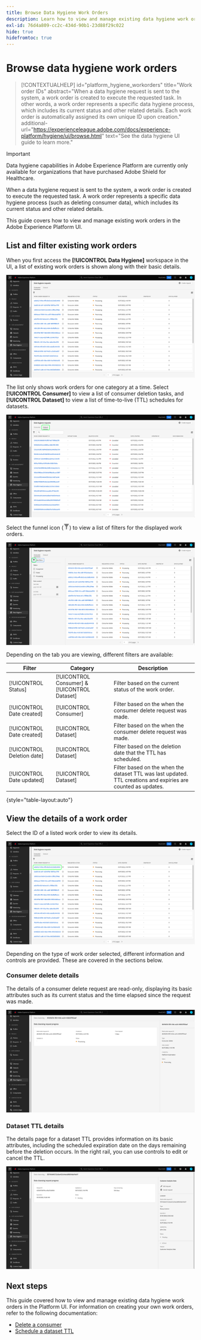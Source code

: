 ```yaml
---
title: Browse Data Hygiene Work Orders
description: Learn how to view and manage existing data hygiene work orders in the Adobe Experience Platform user interface.
exl-id: 76d4a809-cc2c-434d-90b1-23d88f29c022
hide: true
hidefromtoc: true
---
```

# Browse data hygiene work orders

>[!CONTEXTUALHELP]
>id="platform_hygiene_workorders"
>title="Work order IDs"
>abstract="When a data hygiene request is sent to the system, a work order is created to execute the requested task. In other words, a work order represents a specific data hygiene process, which includes its current status and other related details. Each work order is automatically assigned its own unique ID upon creation."
>additional-url="https://experienceleague.adobe.com/docs/experience-platform/hygiene/ui/browse.html" text="See the data hygiene UI guide to learn more."

>[!IMPORTANT]
>
>Data hygiene capabilities in Adobe Experience Platform are currently only available for organizations that have purchased Adobe Shield for Healthcare.

When a data hygiene request is sent to the system, a work order is created to execute the requested task. A work order represents a specific data hygiene process (such as deleting consumer data), which includes its current status and other related details.

This guide covers how to view and manage existing work orders in the Adobe Experience Platform UI.

## List and filter existing work orders

When you first access the **[!UICONTROL Data Hygiene]** workspace in the UI, a list of existing work orders is shown along with their basic details.

![Image showing the [!UICONTROL Data Hygiene] workspace in the Platform UI](../images/ui/browse/work-order-list.png)

The list only shows work orders for one category at a time. Select **[!UICONTROL Consumer]** to view a list of consumer deletion tasks, and **[!UICONTROL Dataset]** to view a list of time-to-live (TTL) schedules for datasets.

![Image showing the [!UICONTROL Dataset] tab](../images/ui/browse/dataset-tab.png)

Select the funnel icon (![Image of the funnel icon](../images/ui/browse/funnel-icon.png)) to view a list of filters for the displayed work orders.

![Image of the work order filters displayed](../images/ui/browse/filters.png)

Depending on the tab you are viewing, different filters are available:

| Filter | Category | Description |
| --- | --- | --- |
| [!UICONTROL Status] | [!UICONTROL Consumer] & [!UICONTROL Dataset] | Filter based on the current status of the work order. |
| [!UICONTROL Date created] | [!UICONTROL Consumer] | Filter based on the when the consumer delete request was made. |
| [!UICONTROL Date created] | [!UICONTROL Dataset] | Filter based on the when the consumer delete request was made. |
| [!UICONTROL Deletion date] | [!UICONTROL Dataset] | Filter based on the deletion date that the TTL has scheduled. |
| [!UICONTROL Date updated] | [!UICONTROL Dataset] | Filter based on the when the dataset TTL was last updated. TTL creations and expiries are counted as updates. |

{style="table-layout:auto"}

## View the details of a work order

Select the ID of a listed work order to view its details.

![Image showing a work order ID being selected](../images/ui/browse/select-work-order.png)

Depending on the type of work order selected, different information and controls are provided. These are covered in the sections below.

### Consumer delete details

<!-- (Not available for initial release)
>[!CONTEXTUALHELP]
>id="platform_hygiene_responsemessages"
>title="Consumer delete response"
>abstract="When a consumer deletion process receives a response from the system, these messages are displayed under the **[!UICONTROL Result]** section. If a problem occurs while a work order is processing, any relevant error messages will appear in this section to help you troubleshoot the issue. To learn more, see the data hygiene UI guide."
-->

The details of a consumer delete request are read-only, displaying its basic attributes such as its current status and the time elapsed since the request was made.

![Image showing the details page for a consumer delete work order](../images/ui/browse/consumer-delete-details.png)

### Dataset TTL details

The details page for a dataset TTL provides information on its basic attributes, including the scheduled expiration date on the days remaining before the deletion occurs. In the right rail, you can use controls to edit or cancel the TTL.

![Image showing the details page for a dataset TTL work order](../images/ui/browse/ttl-details.png)

## Next steps

This guide covered how to view and manage existing data hygiene work orders in the Platform UI. For information on creating your own work orders, refer to the following documentation:

* [Delete a consumer](./delete-consumer.md)
* [Schedule a dataset TTL](./ttl.md)
